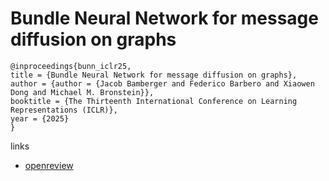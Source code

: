 # Bundle Neural Network for message diffusion on graphs

```
@inproceedings{bunn_iclr25,
title = {Bundle Neural Network for message diffusion on graphs},
author = {author = {Jacob Bamberger and Federico Barbero and Xiaowen Dong and Michael M. Bronstein}},
booktitle = {The Thirteenth International Conference on Learning Representations (ICLR)},
year = {2025}
}
```

links
- [openreview](https://openreview.net/forum?id=scI9307PLG)

